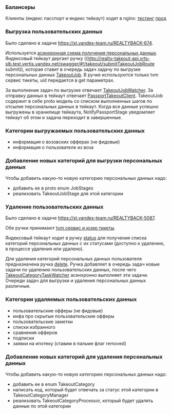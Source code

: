### Балансеры
Клиенты (яндекс пасспорт и яндекс тейкаут) ходят в nginx:
[тестинг](https://realty-takeout.test.vertis.yandex.net)
[прод](https://realty-takeout.vertis.yandex.net)

### Выгрузка пользовательских данных
Было сделано в задаче https://st.yandex-team.ru/REALTYBACK-674.

Используется [асинхронная схема получения персональных данных](https://wiki.yandex-team.ru/passport/takeout/integration/#asinxronnyjjmexanizmvygruzkidannyxszalivkojjdannyxvxranilishhetejjkauta). Яндексовый тейкаут дергает ручку ((http://realty-takeout-api.vrts-slb.test.vertis.yandex.net/swagger/#!/takeout/submitTakeoutJobRoute submit)), которая ставит в очередь задач задачу по выгрузке персональных данных [TakeoutJob](https://github.com/YandexClassifieds/realty/blob/master/realty-takeout/src/main/scala/ru/yandex/realty/takeout/model/TakeoutJob.scala). В ручке используются только tvm сервис тикеты, uid передается в get параметрах.

За выполнение задач по выгрузке отвечает [TakeoutJobWatcher](https://https://a.yandex-team.ru/arc/trunk/arcadia/classifieds/realty/realty-takeout/src/main/scala/ru/yandex/realty/takeout/watcher/TakeoutJobWatcher.scala). За отправку данных в тейкаут отвечает [PassportTakeoutClient](https://github.com/YandexClassifieds/realty/blob/master/realty-takeout/src/main/scala/ru/yandex/realty/takeout/clients/PassportTakeoutClient.scala). TakeoutJob содержит в себе proto модель со списком выполненных шагов по отсылке персональных данных в тейкаут. Когда все данные успешно выгружены в хранилище тейкаута, NotifyPassportStage уведомляет тейкаут об этом и задача переходит в завершенные.

### Категории выгружаемых пользовательских данных
* информация о возовских офферах (не фидовые)
* информация о пользователе из воза

### Добавление новых категорий для выгрузки персональных данных
Чтобы добавить какую-то новую категорию персональных данных надо:
* добавить ее в proto enum JobStages
* реализовать TakeoutJobStage для этой категории


### Удаление пользовательских данных
Было сделано в задаче https://st.yandex-team.ru/REALTYBACK-5087.

Обе ручки принимают [tvm сервис и юзер тикеты](https://wiki.yandex-team.ru/passport/tvm2/theory).

Яндексовый тейкаут ходит в ручку [status](http://realty-takeout-api.vrts-slb.test.vertis.yandex.net/swagger/#!/takeout/takeoutStatusRoute) для получения списка категорий персональных данных с их статусами (доступно к удалению, в процессе удаления или удалено).

Для удаления категорий персональных данных пользователя предназначена ручка [delete](http://realty-takeout-api.vrts-slb.test.vertis.yandex.net/swagger/#!/takeout/takeoutDeleteRoute). Ручка добавляет в очередь задач новые задачи по удалению пользовательских данных, после чего [TakeoutCategoryTaskWatcher](https://a.yandex-team.ru/arc/trunk/arcadia/classifieds/realty/realty-takeout/src/main/scala/ru/yandex/realty/takeout/watcher/TakeoutCategoryTaskWatcher.scala) асинхронно выполняет эти задачи. Очереди задач для выгрузки и удаления персональных данных различные.

### Категории удаляемых пользовательских данных
* пользовательские офферы (не фидовые)
* инфа про скрытые пользовательские офферы
* пользовательские заметки
* списки избранного
* сравнения офферов
* подписки
* заявки на ипотеку (ставим в пальме флаг removed)

### Добавление новых категорий для удаления персональных данных
Чтобы добавить какую-то новую категорию персональных данных надо:
* добавить ее в enum TakeoutCategory
* написать код, который будет отвечать за статус этой категории в TakeoutCategoryManager
* реализовать TakeoutCategoryProcessor, который будет удалять данные по этой категории


